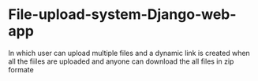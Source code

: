 # File-upload-system-Django-web-app
 In which user can upload multiple files and a dynamic link is created when all the fiiles are uploaded and anyone can download the all files in zip formate
